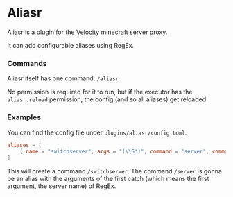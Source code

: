 # Aliasr

Aliasr is a plugin for the [Velocity](https://github.com/VelocityPowered/Velocity) minecraft server proxy.

It can add configurable aliases using RegEx.

### Commands
Aliasr itself has one command: `/aliasr`

No permission is required for it to run, but if the executor has the `aliasr.reload` permission, the config (and so all aliases) get reloaded.


### Examples
You can find the config file under `plugins/aliasr/config.toml`.

```toml
aliases = [
    { name = "switchserver", args = "(\\S*)", command = "server", commandArgs = "$1" } 
]
```
This will create a command `/switchserver`.
The command `/server` is gonna be an alias with the arguments of the first catch (which means the first argument, the server name) of RegEx.
